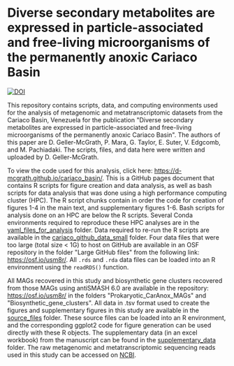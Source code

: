 # Diverse secondary metabolites are expressed in particle-associated and free-living microorganisms of the permanently anoxic Cariaco Basin

[![DOI](https://zenodo.org/badge/509871897.svg)](https://zenodo.org/badge/latestdoi/509871897)

This repository contains scripts, data, and computing environments used for the analysis of metagenomic and metatranscriptomic datasets from the Cariaco Basin, Venezuela for the publication "Diverse secondary metabolites are expressed in particle-associated and free-living microorganisms of the permanently anoxic Cariaco Basin". The authors of this paper are D. Geller-McGrath, P. Mara, G. Taylor, E. Suter, V. Edgcomb, and M. Pachiadaki. The scripts, files, and data here were written and uploaded by D. Geller-McGrath.

To view the code used for this analysis, click here: https://d-mcgrath.github.io/cariaco_basin/. This is a GitHub pages document that contains R scripts for figure creation and data analysis, as well as bash scripts for data analysis that was done using a high performance computing cluster (HPC). The R script chunks contain in order the code for creation of figures 1-4 in the main text, and supplementary figures 1-6. Bash scripts for analysis done on an HPC are below the R scripts. Several Conda environments required to reproduce these HPC analyses are in the [yaml_files_for_analysis](https://github.com/d-mcgrath/cariaco_basin/tree/main/yaml_files_for_analysis) folder. Data required to re-run the R scripts are available in the [cariaco_github_data_small](https://github.com/d-mcgrath/cariaco_basin/tree/main/cariaco_github_data_small) folder. Four data files that were too large (total size < 1G) to host on GitHub are available in an OSF repository in the folder "Large GitHub files" from the following link: https://osf.io/usm8r/. All `.rds` and `.rda` data files can be loaded into an R environment using the `readRDS()` function.

All MAGs recovered in this study and biosynthetic gene clusters recovered from those MAGs using antiSMASH 6.0 are available in the repository: https://osf.io/usm8r/ in the folders "Prokaryotic_CarAnox_MAGs" and "Biosynthetic_gene_clusters". All data in .tsv format used to create the figures and supplementary figures in this study are available in the [source_files](https://github.com/d-mcgrath/cariaco_basin/tree/main/source_files) folder. These source files can be loaded into an R environment, and the corresponding ggplot2 code for figure generation can be used directly with these R objects. The supplementary data (in an excel workbook) from the manuscript can be found in the [supplementary_data](https://github.com/d-mcgrath/cariaco_basin/tree/main/supplementary_data) folder. The raw metagenomic and metatranscriptomic sequencing reads used in this study can be accessed on [NCBI](https://www.ncbi.nlm.nih.gov/bioproject/?term=PRJNA326482).

